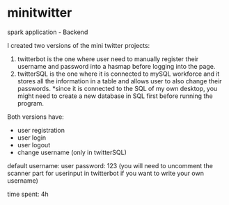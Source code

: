 # minitwitter
spark application - Backend

I created two versions of the mini twitter projects: 
1. twitterbot is the one where user need to manually register their username and password into a hasmap before logging into the page.
2. twitterSQL is the one where it is connected to mySQL workforce and it stores all the information in a table and allows user to also change their passwords.
*since it is connected to the SQL of my own desktop, you might need to create a new database in SQL first before running the program.

Both versions have:
- user registration
- user login
- user logout
- change username (only in twitterSQL)

default username: user
password: 123
(you will need to uncomment the scanner part for userinput in twitterbot if you want to write your own username)

time spent: 4h
